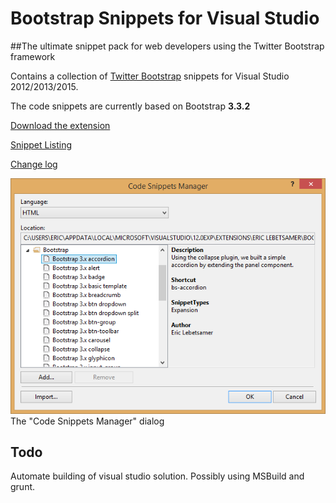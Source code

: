 Bootstrap Snippets for Visual Studio
=====================================

##The ultimate snippet pack for web developers using the Twitter Bootstrap framework

Contains a collection of [Twitter Bootstrap](http://getbootstrap.com/) snippets for Visual Studio 2012/2013/2015.

The code snippets are currently based on Bootstrap **3.3.2**

[Download the extension](http://visualstudiogallery.msdn.microsoft.com/e82e7862-f731-4183-a27a-3a44b261bfe5)

[Snippet Listing](https://github.com/elebetsamer/bootstrap-snippets-visual-studio/blob/master/snippet-listing.md)

[Change log](https://github.com/elebetsamer/bootstrap-snippets-visual-studio/blob/master/change-log.md)

![The "Code Snippets Manager" dialog](BootstrapSnippets/preview.png)  
The "Code Snippets Manager" dialog

Todo
----

Automate building of visual studio solution. Possibly using MSBuild and grunt.
